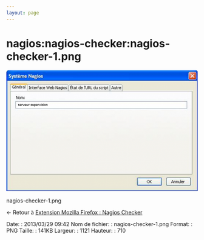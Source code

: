 ```yaml
---
layout: page
---
```


nagios:nagios-checker:nagios-checker-1.png
==========================================

[![nagios-checker-1.png](../../../assets/media/nagios/nagios-checker/nagios-checker-1.png@cache=&w=900&h=570 "nagios-checker-1.png")](../../../assets/media/nagios/nagios-checker/nagios-checker-1.png@cache= "Afficher le fichier original")

nagios-checker-1.png

← Retour à [Extension Mozilla Firefox : Nagios
Checker](../../../nagios/mise-en-place-complete-nagios-sur-rhel-5.4/nagios-checker.html "nagios:mise-en-place-complete-nagios-sur-rhel-5.4:nagios-checker")

Date:
:   2013/03/29 09:42
Nom de fichier:
:   nagios-checker-1.png
Format:
:   PNG
Taille:
:   141KB
Largeur:
:   1121
Hauteur:
:   710

